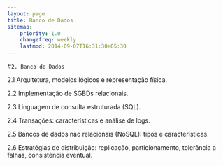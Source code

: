 ```yaml
---
layout: page
title: Banco de Dados
sitemap:
    priority: 1.0
    changefreq: weekly
    lastmod: 2014-09-07T16:31:30+05:30
---
```

#```2. Banco de Dados```

2.1 Arquitetura, modelos lógicos e representação física.

2.2 Implementação de SGBDs relacionais.

2.3 Linguagem de consulta estruturada (SQL).

2.4 Transações: características e análise de logs.

2.5 Bancos de dados não relacionais (NoSQL): tipos e características.

2.6 Estratégias de distribuição: replicação, particionamento, tolerância a falhas, consistência eventual.